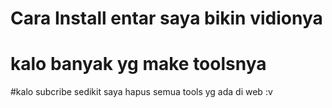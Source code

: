 # Cara Install entar saya bikin vidionya

# kalo banyak yg make toolsnya

#kalo subcribe sedikit saya hapus semua tools yg ada di web :v
